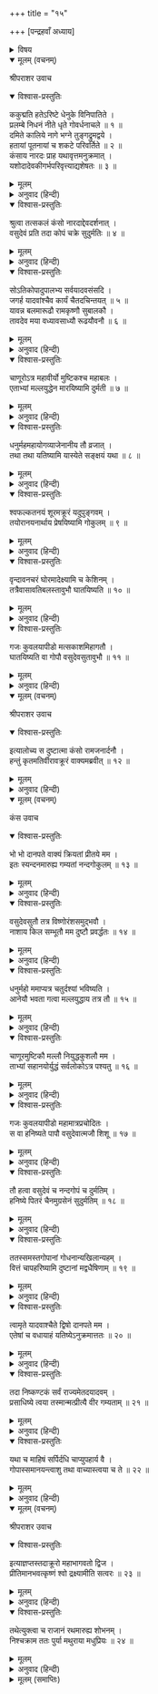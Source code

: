 +++
title = "१५"

+++
[पन्द्रहवाँ अध्याय]



<details><summary>विषय</summary>

कंसका श्रीकृष्णको बुलानेके लिये अक्रूरको भेजना
</details>


<details open><summary>मूलम् (वचनम्)</summary>

श्रीपराशर उवाच
</details>

<details open><summary>विश्वास-प्रस्तुतिः</summary>

ककुद्मति हतेऽरिष्टे धेनुके विनिपातिते ।  
प्रलम्बे निधनं नीते धृते गोवर्धनाचले ॥ १ ॥  
दमिते कालिये नागे भग्ने तुङ्गद्रुमद्वये ।  
हतायां पूतनायां च शकटे परिवर्तिते ॥ २ ॥  
कंसाय नारदः प्राह यथावृत्तमनुक्रमात् ।  
यशोदादेवकीगर्भपरिवृत्त्याद्यशेषतः ॥ ३ ॥
</details>

<details><summary>मूलम्</summary>

ककुद्मति हतेऽरिष्टे धेनुके विनिपातिते ।  
प्रलम्बे निधनं नीते धृते गोवर्धनाचले ॥ १ ॥  
दमिते कालिये नागे भग्ने तुङ्गद्रुमद्वये ।  
हतायां पूतनायां च शकटे परिवर्तिते ॥ २ ॥  
कंसाय नारदः प्राह यथावृत्तमनुक्रमात् ।  
यशोदादेवकीगर्भपरिवृत्त्याद्यशेषतः ॥ ३ ॥
</details>

<details><summary>अनुवाद (हिन्दी)</summary>

श्रीपराशरजी बोले—वृषभरूपधारी अरिष्टासुर, धेनुक और प्रलम्ब आदिका वध, गोवर्धनपर्वतका धारण करना, कालियनागका दमन, दो विशाल वृक्षोंका उखाड़ना, पूतनावध तथा शकटका उलट देना आदि अनेक लीलाएँ हो जानेपर एक दिन नारदजीने कंसको, यशोदा और देवकीके गर्भ-परिवर्तनसे लेकर जैसा-जैसा हुआ था, वह सब वृत्तान्त क्रमशः सुना दिया ॥ १—३ ॥
</details>

<details open><summary>विश्वास-प्रस्तुतिः</summary>

श्रुत्वा तत्सकलं कंसो नारदाद्देवदर्शनात् ।  
वसुदेवं प्रति तदा कोपं चक्रे सुदुर्मतिः ॥ ४ ॥
</details>

<details><summary>मूलम्</summary>

श्रुत्वा तत्सकलं कंसो नारदाद्देवदर्शनात् ।  
वसुदेवं प्रति तदा कोपं चक्रे सुदुर्मतिः ॥ ४ ॥
</details>

<details><summary>अनुवाद (हिन्दी)</summary>

देवदर्शन नारदजीसे ये सब बातें सुनकर दुर्बुद्धि कंसने वसुदेवजीके प्रति अत्यन्त क्रोध प्रकट किया ॥ ४ ॥
</details>

<details open><summary>विश्वास-प्रस्तुतिः</summary>

सोऽतिकोपादुपालभ्य सर्वयादवसंसदि ।  
जगर्ह यादवांश्चैव कार्यं चैतदचिन्तयत् ॥ ५ ॥  
यावन्न बलमारूढौ रामकृष्णौ सुबालकौ ।  
तावदेव मया वध्यावसाध्यौ रूढयौवनौ ॥ ६ ॥
</details>

<details><summary>मूलम्</summary>

सोऽतिकोपादुपालभ्य सर्वयादवसंसदि ।  
जगर्ह यादवांश्चैव कार्यं चैतदचिन्तयत् ॥ ५ ॥  
यावन्न बलमारूढौ रामकृष्णौ सुबालकौ ।  
तावदेव मया वध्यावसाध्यौ रूढयौवनौ ॥ ६ ॥
</details>

<details><summary>अनुवाद (हिन्दी)</summary>

उसने अत्यन्त कोपसे वसुदेवजीको सम्पूर्ण यादवोंकी सभामें डाँटा तथा समस्त यादवोंकी भी निन्दा की और यह कार्य विचारने लगा—‘ये अत्यन्त बालक राम और कृष्ण जबतक पूर्ण बल प्राप्त नहीं करते हैं तभीतक मुझे इन्हें मार देना चाहिये; क्योंकि युवावस्था प्राप्त होनेपर तो ये अजेय हो जायँगे ॥ ५-६ ॥
</details>

<details open><summary>विश्वास-प्रस्तुतिः</summary>

चाणूरोऽत्र महावीर्यो मुष्टिकश्च महाबलः ।  
एताभ्यां मल्लयुद्धेन मारयिष्यामि दुर्मती ॥ ७ ॥
</details>

<details><summary>मूलम्</summary>

चाणूरोऽत्र महावीर्यो मुष्टिकश्च महाबलः ।  
एताभ्यां मल्लयुद्धेन मारयिष्यामि दुर्मती ॥ ७ ॥
</details>

<details><summary>अनुवाद (हिन्दी)</summary>

मेरे यहाँ महावीर्यशाली चाणूर और महाबली मुष्टिक-जैसे मल्ल हैं । मैं इनके साथ मल्लयुद्ध कराकर उन दोनों दुर्बुद्धियोंको मरवा डालूँगा ॥ ७ ॥
</details>

<details open><summary>विश्वास-प्रस्तुतिः</summary>

धनुर्महमहायोगव्याजेनानीय तौ व्रजात् ।  
तथा तथा यतिष्यामि यास्येते सङ्क्षयं यथा ॥ ८ ॥
</details>

<details><summary>मूलम्</summary>

धनुर्महमहायोगव्याजेनानीय तौ व्रजात् ।  
तथा तथा यतिष्यामि यास्येते सङ्क्षयं यथा ॥ ८ ॥
</details>

<details><summary>अनुवाद (हिन्दी)</summary>

उन्हें महान् धनुर्यज्ञके मिससे व्रजसे बुलाकर ऐसे-ऐसे उपाय करूँगा, जिससे वे नष्ट हो जायँ ॥ ८ ॥
</details>

<details open><summary>विश्वास-प्रस्तुतिः</summary>

श्वफल्कतनयं शूरमक्रूरं यदुपुङ्गवम् ।  
तयोरानयनार्थाय प्रेषयिष्यामि गोकुलम् ॥ ९ ॥
</details>

<details><summary>मूलम्</summary>

श्वफल्कतनयं शूरमक्रूरं यदुपुङ्गवम् ।  
तयोरानयनार्थाय प्रेषयिष्यामि गोकुलम् ॥ ९ ॥
</details>

<details><summary>अनुवाद (हिन्दी)</summary>

उन्हें लानेके लिये मैं श्वफल्कके पुत्र यादवश्रेष्ठ शूरवीर अक्रूरको गोकुल भेजूँगा ॥ ९ ॥
</details>

<details open><summary>विश्वास-प्रस्तुतिः</summary>

वृन्दावनचरं घोरमादेक्ष्यामि च केशिनम् ।  
तत्रैवासावतिबलस्तावुभौ घातयिष्यति ॥ १० ॥
</details>

<details><summary>मूलम्</summary>

वृन्दावनचरं घोरमादेक्ष्यामि च केशिनम् ।  
तत्रैवासावतिबलस्तावुभौ घातयिष्यति ॥ १० ॥
</details>

<details><summary>अनुवाद (हिन्दी)</summary>

साथ ही वृन्दावनमें विचरनेवाले घोर असुर केशीको भी आज्ञा दूँगा, जिससे वह महाबली दैत्य उन्हें वहीं नष्ट कर देगा ॥ १० ॥
</details>

<details open><summary>विश्वास-प्रस्तुतिः</summary>

गजः कुवलयापीडो मत्सकाशमिहागतौ ।  
घातयिष्यति वा गोपौ वसुदेवसुतावुभौ ॥ ११ ॥
</details>

<details><summary>मूलम्</summary>

गजः कुवलयापीडो मत्सकाशमिहागतौ ।  
घातयिष्यति वा गोपौ वसुदेवसुतावुभौ ॥ ११ ॥
</details>

<details><summary>अनुवाद (हिन्दी)</summary>

अथवा [यदि किसी प्रकार बचकर] वे दोनों वसुदेवपुत्र गोप मेरे पास आ भी गये तो उन्हें मेरा कुवलयापीड हाथी मार डालेगा’ ॥ ११ ॥
</details>

<details open><summary>मूलम् (वचनम्)</summary>

श्रीपराशर उवाच
</details>

<details open><summary>विश्वास-प्रस्तुतिः</summary>

इत्यालोच्य स दुष्टात्मा कंसो रामजनार्दनौ ।  
हन्तुं कृतमतिर्वीरावक्रूरं वाक्यमब्रवीत् ॥ १२ ॥
</details>

<details><summary>मूलम्</summary>

इत्यालोच्य स दुष्टात्मा कंसो रामजनार्दनौ ।  
हन्तुं कृतमतिर्वीरावक्रूरं वाक्यमब्रवीत् ॥ १२ ॥
</details>

<details><summary>अनुवाद (हिन्दी)</summary>

श्रीपराशरजी बोले—ऐसा सोचकर उस दुष्टात्मा कंसने वीरवर राम और कृष्णको मारनेका निश्चय कर अक्रूरजीसे कहा ॥ १२ ॥
</details>

<details open><summary>मूलम् (वचनम्)</summary>

कंस उवाच
</details>

<details open><summary>विश्वास-प्रस्तुतिः</summary>

भो भो दानपते वाक्यं क्रियतां प्रीतये मम ।  
इतः स्यन्दनमारुह्य गम्यतां नन्दगोकुलम् ॥ १३ ॥
</details>

<details><summary>मूलम्</summary>

भो भो दानपते वाक्यं क्रियतां प्रीतये मम ।  
इतः स्यन्दनमारुह्य गम्यतां नन्दगोकुलम् ॥ १३ ॥
</details>

<details><summary>अनुवाद (हिन्दी)</summary>

कंस बोला—हे दानपते! मेरी प्रसन्नताके लिये आप मेरी एक बात स्वीकार कर लीजिये । यहाँसे रथपर चढ़कर आप नन्दके गोकुलको जाइये ॥ १३ ॥
</details>

<details open><summary>विश्वास-प्रस्तुतिः</summary>

वसुदेवसुतौ तत्र विष्णोरंशसमुद्भवौ ।  
नाशाय किल सम्भूतौ मम दुष्टौ प्रवर्द्धतः ॥ १४ ॥
</details>

<details><summary>मूलम्</summary>

वसुदेवसुतौ तत्र विष्णोरंशसमुद्भवौ ।  
नाशाय किल सम्भूतौ मम दुष्टौ प्रवर्द्धतः ॥ १४ ॥
</details>

<details><summary>अनुवाद (हिन्दी)</summary>

वहाँ वसुदेवके विष्णुअंशसे उत्पन्न दो पुत्र हैं । मेरे नाशके लिये उत्पन्न हुए वे दुष्ट बालक वहाँ पोषित हो रहे हैं ॥ १४ ॥
</details>

<details open><summary>विश्वास-प्रस्तुतिः</summary>

धनुर्महो ममाप्यत्र चतुर्दश्यां भविष्यति ।  
आनेयौ भवता गत्वा मल्लयुद्धाय तत्र तौ ॥ १५ ॥
</details>

<details><summary>मूलम्</summary>

धनुर्महो ममाप्यत्र चतुर्दश्यां भविष्यति ।  
आनेयौ भवता गत्वा मल्लयुद्धाय तत्र तौ ॥ १५ ॥
</details>

<details><summary>अनुवाद (हिन्दी)</summary>

मेरे यहाँ चतुर्दशीको धनुषयज्ञ होनेवाला है; अतः आप वहाँ जाकर उन्हें मल्लयुद्धके लिये ले आइये ॥ १५ ॥
</details>

<details open><summary>विश्वास-प्रस्तुतिः</summary>

चाणूरमुष्टिकौ मल्लौ नियुद्धकुशलौ मम ।  
ताभ्यां सहानयोर्युद्धं सर्वलोकोऽत्र पश्यतु ॥ १६ ॥
</details>

<details><summary>मूलम्</summary>

चाणूरमुष्टिकौ मल्लौ नियुद्धकुशलौ मम ।  
ताभ्यां सहानयोर्युद्धं सर्वलोकोऽत्र पश्यतु ॥ १६ ॥
</details>

<details><summary>अनुवाद (हिन्दी)</summary>

मेरे चाणूर और मुष्टिक नामक मल्ल युग्म-युद्धमें अति कुशल हैं, [उस धनुर्यज्ञके दिन] उन दोनोंके साथ मेरे इन पहलवानोंका द्वन्द्वयुद्ध यहाँ सब लोग देखें ॥ १६ ॥
</details>

<details open><summary>विश्वास-प्रस्तुतिः</summary>

गजः कुवलयापीडो महामात्रप्रचोदितः ।  
स वा हनिष्यते पापौ वसुदेवात्मजौ शिशू ॥ १७ ॥
</details>

<details><summary>मूलम्</summary>

गजः कुवलयापीडो महामात्रप्रचोदितः ।  
स वा हनिष्यते पापौ वसुदेवात्मजौ शिशू ॥ १७ ॥
</details>

<details><summary>अनुवाद (हिन्दी)</summary>

अथवा महावतसे प्रेरित हुआ कुवलयापीड नामक गजराज उन दोनों दुष्ट वसुदेव-पुत्र बालकोंको नष्ट कर देगा ॥ १७ ॥
</details>

<details open><summary>विश्वास-प्रस्तुतिः</summary>

तौ हत्वा वसुदेवं च नन्दगोपं च दुर्मतिम् ।  
हनिष्ये पितरं चैनमुग्रसेनं सुदुर्मतिम् ॥ १८ ॥
</details>

<details><summary>मूलम्</summary>

तौ हत्वा वसुदेवं च नन्दगोपं च दुर्मतिम् ।  
हनिष्ये पितरं चैनमुग्रसेनं सुदुर्मतिम् ॥ १८ ॥
</details>

<details><summary>अनुवाद (हिन्दी)</summary>

इस प्रकार उन्हें मारकर मैं दुर्मति वसुदेव, नन्दगोप और इस अपने मन्दमति पिता उग्रसेनको भी मार डालूँगा ॥ १८ ॥
</details>

<details open><summary>विश्वास-प्रस्तुतिः</summary>

ततस्समस्तगोपानां गोधनान्यखिलान्यहम् ।  
वित्तं चापहरिष्यामि दुष्टानां मद्वधैषिणाम् ॥ १९ ॥
</details>

<details><summary>मूलम्</summary>

ततस्समस्तगोपानां गोधनान्यखिलान्यहम् ।  
वित्तं चापहरिष्यामि दुष्टानां मद्वधैषिणाम् ॥ १९ ॥
</details>

<details><summary>अनुवाद (हिन्दी)</summary>

तदनन्तर, मेरे वधकी इच्छावाले इन समस्त दुष्ट गोपोंके सम्पूर्ण गोधन तथा धनको मैं छीन लूँगा ॥ १९ ॥
</details>

<details open><summary>विश्वास-प्रस्तुतिः</summary>

त्वामृते यादवाश्चैते द्विषो दानपते मम ।  
एतेषां च वधायाहं यतिष्येऽनुक्रमात्ततः ॥ २० ॥
</details>

<details><summary>मूलम्</summary>

त्वामृते यादवाश्चैते द्विषो दानपते मम ।  
एतेषां च वधायाहं यतिष्येऽनुक्रमात्ततः ॥ २० ॥
</details>

<details><summary>अनुवाद (हिन्दी)</summary>

हे दानपते! आपके अतिरिक्त ये सभी यादवगण मुझसे द्वेष करते हैं, अतः मैं क्रमशः इन सभीको नष्ट करनेका प्रयत्न करूँगा ॥ २० ॥
</details>

<details open><summary>विश्वास-प्रस्तुतिः</summary>

तदा निष्कण्टकं सर्वं राज्यमेतदयादवम् ।  
प्रसाधिष्ये त्वया तस्मान्मत्प्रीत्यै वीर गम्यताम् ॥ २१ ॥
</details>

<details><summary>मूलम्</summary>

तदा निष्कण्टकं सर्वं राज्यमेतदयादवम् ।  
प्रसाधिष्ये त्वया तस्मान्मत्प्रीत्यै वीर गम्यताम् ॥ २१ ॥
</details>

<details><summary>अनुवाद (हिन्दी)</summary>

फिर मैं आपके साथ मिलकर इस यादवहीन राज्यको निर्विघ्नतापूर्वक भोगूँगा, अतः हे वीर! मेरी प्रसन्नताके लिये आप शीघ्र ही जाइये ॥ २१ ॥
</details>

<details open><summary>विश्वास-प्रस्तुतिः</summary>

यथा च माहिषं सर्पिर्दधि चाप्युपहार्य वै ।  
गोपास्समानयन्त्वाशु तथा वाच्यास्त्वया च ते ॥ २२ ॥
</details>

<details><summary>मूलम्</summary>

यथा च माहिषं सर्पिर्दधि चाप्युपहार्य वै ।  
गोपास्समानयन्त्वाशु तथा वाच्यास्त्वया च ते ॥ २२ ॥
</details>

<details><summary>अनुवाद (हिन्दी)</summary>

आप गोकुलमें पहुँचकर गोपगणोंसे इस प्रकार कहें जिससे वे माहिष्य (भैंसके) घृत और दधि आदि उपहारोंके सहित शीघ्र ही यहाँ आ जायँ ॥ २२ ॥
</details>

<details open><summary>मूलम् (वचनम्)</summary>

श्रीपराशर उवाच
</details>

<details open><summary>विश्वास-प्रस्तुतिः</summary>

इत्याज्ञप्तस्तदाक्रूरो महाभागवतो द्विज ।  
प्रीतिमानभवत्कृष्णं श्वो द्रक्ष्यामीति सत्वरः ॥ २३ ॥
</details>

<details><summary>मूलम्</summary>

इत्याज्ञप्तस्तदाक्रूरो महाभागवतो द्विज ।  
प्रीतिमानभवत्कृष्णं श्वो द्रक्ष्यामीति सत्वरः ॥ २३ ॥
</details>

<details><summary>अनुवाद (हिन्दी)</summary>

श्रीपराशरजी बोले—हे द्विज! कंससे ऐसी आज्ञा पा महाभागवत अक्रूरजी ‘कल मैं शीघ्र ही श्रीकृष्णचन्द्रको देखूँगा’—यह सोचकर अति प्रसन्न हुए ॥ २३ ॥
</details>

<details open><summary>विश्वास-प्रस्तुतिः</summary>

तथेत्युक्त्वा च राजानं रथमारुह्य शोभनम् ।  
निश्चक्राम ततः पुर्या मथुराया मधुप्रियः ॥ २४ ॥
</details>

<details><summary>मूलम्</summary>

तथेत्युक्त्वा च राजानं रथमारुह्य शोभनम् ।  
निश्चक्राम ततः पुर्या मथुराया मधुप्रियः ॥ २४ ॥
</details>

<details><summary>अनुवाद (हिन्दी)</summary>

माधव-प्रिय अक्रूरजी राजा कंससे ‘जो आज्ञा’ कह एक अति सुन्दर रथपर चढ़े और मथुरापुरीसे बाहर निकल आये ॥ २४ ॥
</details>

<details><summary>मूलम् (समाप्तिः)</summary>

इति श्रीविष्णुपुराणे पञ्चमेंऽशे पञ्चदशोऽध्यायः ॥ १५ ॥
</details>
